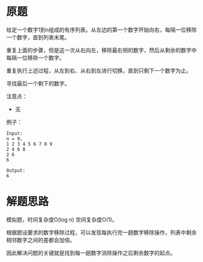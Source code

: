 # 原题
给定一个数字1到n组成的有序列表。从左边的第一个数字开始向右，每隔一位移除一个数字，直到列表末尾。

重复上面的步骤，但是这一次从右向左，移除最右侧的数字，然后从剩余的数字中每隔一位移除一个数字。

重复执行上述过程，从左到右、从右到左进行切换，直到只剩下一个数字为止。

寻找最后一个剩下的数字。

注意点：

  - 无

例子：

```
Input:
n = 9,
1 2 3 4 5 6 7 8 9
2 4 6 8
2 6
6

Output:
6
```

# 解题思路
模拟题，时间复杂度O(log n) 空间复杂度O(1)。

根据题设要求的数字移除过程，可以发现每执行完一趟数字移除操作，列表中剩余相邻数字之间的差都会加倍。

因此解决问题的关键就是找到每一趟数字消除操作之后剩余数字的起点。
